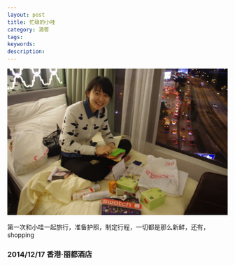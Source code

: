 ```yaml
---
layout: post
title: 忙碌的小哇
category: 滴答
tags: 
keywords: 
description: 
---
```


![22](/public/img/love/22.JPG)

  第一次和小哇一起旅行，准备护照，制定行程，一切都是那么新鲜，还有，shopping

### 2014/12/17 香港·丽都酒店